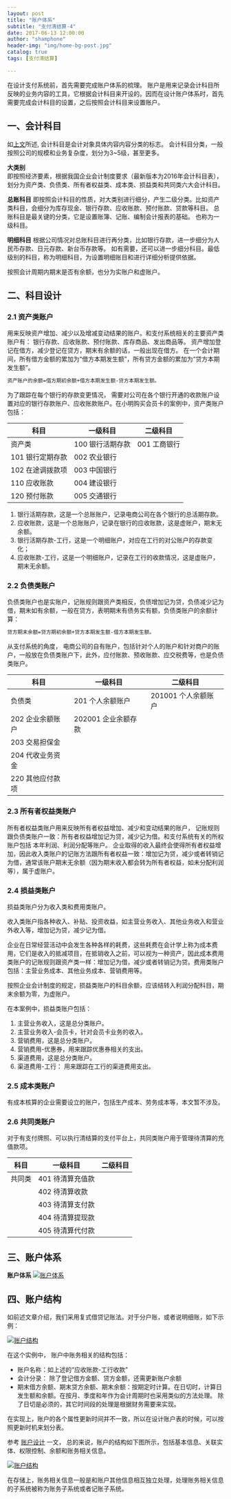 ```yaml
---
layout: post
title: "账户体系"
subtitle: "支付清结算-4"
date: 2017-06-13 12:00:00
author: "shamphone"
header-img: "img/home-bg-post.jpg"
catalog: true
tags: [支付清结算]

---
```


在设计支付系统前，首先需要完成账户体系的梳理。 账户是用来记录会计科目所反映的业务内容的工具，它根据会计科目来开设的。因而在设计账户体系时，首先需要完成会计科目的设置，之后按照会计科目来设置账户。 

## 一、会计科目

如[上文](http://blog.lixf.cn/essay/2017/01/02/clearing-basic/)所述, 会计科目是会计对象具体内容内容分类的标志。 会计科目分类，一般按照公司的规模和业务复杂度，划分为3~5级，甚至更多。
 
 **大类别**  
 即按照经济要素，根据我国企业会计制度要求（最新版本为2016年会计科目表），划分为资产类、负债类、所有者权益类、成本类、损益类和共同类六大会计科目。 

 **总账科目**
 即按照会计科目的性质，对大类别进行细分，产生二级分类。比如资产类科目，会细分为库存现金、银行存款、应收账款、预付账款、贷款等科目。 总账科目是最关键的分类，它是设置账簿、记账、编制会计报表的基础。 也称为一级科目。 

 **明细科目**
根据公司情况对总账科目进行再分类，比如银行存款，进一步细分为人民币存款、日元存款、新台币存款等。 如有需要，还可以进一步细分科目。最低级别的科目，称为明细科目，为设置明细账目和进行详细分析提供依据。 

按照会计周期内期末是否有余额，也分为实账户和虚账户。

## 二、科目设计

### 2.1 资产类账户

用来反映资产增加、减少以及增减变动结果的账户。和支付系统相关的主要资产类账户有： 银行存款、应收账款、预付账款、库存商品、发出商品等。 资产增加登记在借方，减少登记在贷方，期末有余额的话，一般出现在借方。 在一个会计期间，所有借方金额的累加为“借方本期发生额”，所有贷方金额的累加为“贷方本期发生额”。

```hbs
资产账户的余额=借方期初余额+借方本期发生额-贷方本期发生额。
```

为了跟踪在每个银行的存款变更情况， 需要对公司在各个银行开通的收款账户设置对应的银行存款账户、应收账款账户。在小明购买会员卡的案例中，资产类账户包括：

科目 | 一级科目 | 二级科目 
----| ----- | ------- 
资产类 | 100 银行活期存款 | 001 工商银行 
  | 101 银行定期存款 | 002 农业银行 
  | 102 在途调拨款项 | 003 中国银行
  | 110 应收账款     | 004 建设银行
  | 120 预付账款     | 005 交通银行


1. 银行活期存款，这是一个总账账户，记录电商公司在各个银行的总活期存款。  
2. 应收账款，这是一个总账账户，记录在银行的应收账款，这是虚账户，期末无余额。  
3. 银行活期存款-工行，这是一个明细账户，对应在工行的对公账户的存款变化；  
4. 应收账款-工行，这是一个明细账户，记录在工行的收款情况，这是虚账户，期末无余额。  

### 2.2 负债类账户

负债类账户也是实账户，记账规则跟资产类相反，负债增加记为贷，负债减少记为借，期末如有余额，一般在贷方，表明期末有债务实有额，负债类账户的余额计算：

```hbs
贷方期末余额=贷方期初余额+贷方本期发生额-借方本期发生额。
```
从支付系统的角度， 电商公司的自有账户，包括针对个人的账户和针对商户的账户，一般放在负债类账户下，此外，应付账款、预收账款、应交税费等，也是负债类账户。

科目 | 一级科目 | 二级科目 
----| ----- | ------- 
负债类 | 201 个人余额账户 | 201001 个人余额账户
  | 202 企业余额账户 |  202001 企业余额存款
  | 203 交易担保金 | 
  | 204 代收业务资金     | 
  | 220 其他应付款项    |


### 2.3 所有者权益类账户

所有者权益类账户用来反映所有者权益增加、减少和变动结果的账户， 记账规则跟负债类账户一致：所有者权益增加记为贷，减少记为借。和支付系统有关的所权账户包括 本年利润、利润分配等账户。
企业取得的收入最终会使得所有者权益增加，因此收入类账户的记账方法跟所有者权益一致：增加记为贷，减少或者转销记为借，通常该账户期末无余额（因为期末收入都会转为所有者权益，如未分配利润等），属于虚账户。

### 2.4 损益类账户

损益类账户分为收入类和费用类账户。

收入类账户指各种收入、补贴、投资收益，如主营业务收入、其他业务收入和营业外收入等，增加记为贷，减少记为借。

企业在日常经营活动中会发生各种各样的耗费，这些耗费在会计学上称为成本费用，它们是收入的抵减项目，在抵销收入之前，可以视为一种资产，因此成本费用类账户的记账规则跟资产类一样：增加记为借，减少或者转销记为贷。费用类账户包括：主营业务成本、其他业务成本、营销费用等。

按照企业会计制度的规定，损益类账户的科目余额，应该结转入利润分配科目，期末余额为零，为虚账户。

在本案例中，损益类账户包括：  

1. 主营业务收入，这是总分类账户。  
2. 主营业务收入-会员卡，针对会员卡业务的收入。   
3. 营销费用，这是总分类账户。  
4. 营销费用-优惠券，用来跟踪优惠券相关的支出。   
5. 渠道费用，这是总分类账户。  
6. 渠道费用-工行： 用来跟踪在工行的渠道费用支出。  


### 2.5 成本类账户

有成本核算的企业需要设立的账户，包括生产成本、劳务成本等，本文暂不涉及。

### 2.6 共同类账户

对于有支付牌照、可以执行清结算的支付平台上，共同类账户用于管理待清算的充值款项。 

科目	| 一级科目 | 二级科目 
----	| ----- | ------- 
共同类	| 401 待清算充值款	| 
		| 402 待清算收款	|
		| 403 待清算支付款	| 
		| 404 待清算提现款  | 
		| 405 待清算代付款  |

## 三、账户体系

**账户体系**
[![账户体系](http://blog.lixf.cn/img/in-post/clearing-act-arch.jpg)](http://blog.lixf.cn/img/in-post/clearing-act-arch.jpg)


## 四、账户结构

如前述文章介绍，我们采用复式借贷记账法。对于分户账，或者说明细账，如下示例：

[![账户结构](http://blog.lixf.cn/img/in-post/clearing-tb-accounting.jpg)](http://blog.lixf.cn/img/in-post/clearing-tb-accounting.jpg)

在这个实例中， 账户中账务相关的结构包括：  

- 账户名称：如上述的“应收账款-工行收款”  
- 会计分录： 除了登记借方金额、贷方金额，还需更新账户余额  
- 期末借方余额、期末贷方余额、期末余额：按期定时计算。在日切时，计算日发生额和余额。在按月、季度和年作为会计周期时也采用类似的方法处理。 除了日切是必须的，其它时间段的处理是根据财务需要来实现。

在实现上，账户的各个属性更新时间并不一致，所以在设计账户表的时候，可以按照更新时机来划分表。

参考 [账户设计](http://blog.lixf.cn/essay/2016/10/08/account-1/) 一文， 总的来说，账户的结构如下图所示，包括基本信息、关联实体、权限控制、余额和账务相关信息。

[![账户结构](http://blog.lixf.cn/img/in-post/clearing-accounts.jpg)](http://blog.lixf.cn/img/in-post/clearing-accounts.jpg)

在存储上，账务相关信息一般是和账户其他信息相互独立处理，处理账务相关信息的子系统被称为账务子系统或者记账子系统。 

